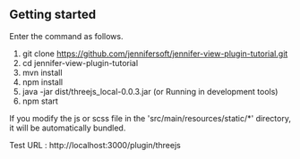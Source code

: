 ## Getting started

Enter the command as follows.

 1. git clone https://github.com/jennifersoft/jennifer-view-plugin-tutorial.git 
 2. cd jennifer-view-plugin-tutorial
 3. mvn install
 4. npm install
 5. java -jar dist/threejs_local-0.0.3.jar (or Running in development tools)
 6. npm start
 
 If you modify the js or scss file in the 'src/main/resources/static/*' directory, it will be automatically bundled.
 
 Test URL : http://localhost:3000/plugin/threejs

